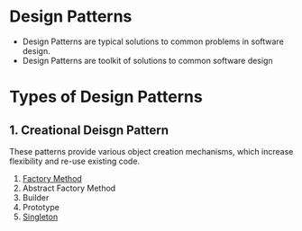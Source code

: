 # Design Patterns
- Design Patterns are typical solutions to common problems in software design.
- Design Patterns are toolkit of solutions to common software design

# Types of Design Patterns
## 1. Creational Deisgn Pattern
These patterns provide various object creation mechanisms, which increase flexibility and re-use existing code.
1. [Factory Method](./factory_method/README.md)
2. Abstract Factory Method
3. Builder
4. Prototype
5. [Singleton](./singleton/README.md)